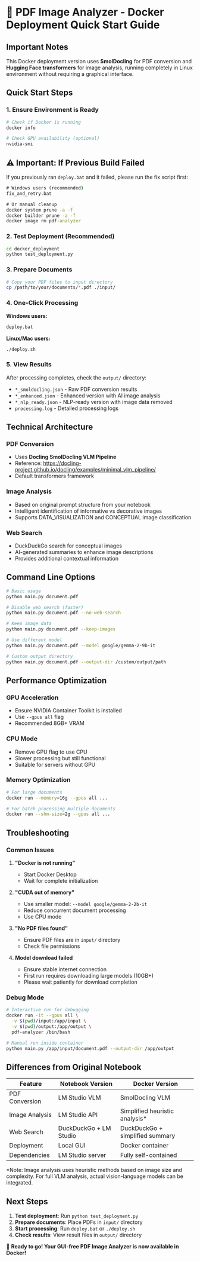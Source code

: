 # 🚀 PDF Image Analyzer - Docker Deployment Quick Start Guide

## Important Notes
This Docker deployment version uses **SmolDocling** for PDF conversion and **Hugging Face transformers** for image analysis, running completely in Linux environment without requiring a graphical interface.

## Quick Start Steps

### 1. Ensure Environment is Ready
```bash
# Check if Docker is running
docker info

# Check GPU availability (optional)
nvidia-smi
```

## ⚠️ Important: If Previous Build Failed

If you previously ran `deploy.bat` and it failed, please run the fix script first:

```cmd
# Windows users (recommended)
fix_and_retry.bat

# Or manual cleanup
docker system prune -a -f
docker builder prune -a -f
docker image rm pdf-analyzer
```

### 2. Test Deployment (Recommended)
```bash
cd docker_deployment
python test_deployment.py
```

### 3. Prepare Documents
```bash
# Copy your PDF files to input directory
cp /path/to/your/documents/*.pdf ./input/
```

### 4. One-Click Processing

**Windows users:**
```cmd
deploy.bat
```

**Linux/Mac users:**
```bash
./deploy.sh
```

### 5. View Results
After processing completes, check the `output/` directory:
- `*_smoldocling.json` - Raw PDF conversion results
- `*_enhanced.json` - Enhanced version with AI image analysis
- `*_nlp_ready.json` - NLP-ready version with image data removed
- `processing.log` - Detailed processing logs

## Technical Architecture

### PDF Conversion
- Uses **Docling SmolDocling VLM Pipeline**
- Reference: https://docling-project.github.io/docling/examples/minimal_vlm_pipeline/
- Default transformers framework

### Image Analysis
- Based on original prompt structure from your notebook
- Intelligent identification of informative vs decorative images
- Supports DATA_VISUALIZATION and CONCEPTUAL image classification

### Web Search
- DuckDuckGo search for conceptual images
- AI-generated summaries to enhance image descriptions
- Provides additional contextual information

## Command Line Options

```bash
# Basic usage
python main.py document.pdf

# Disable web search (faster)
python main.py document.pdf --no-web-search

# Keep image data
python main.py document.pdf --keep-images

# Use different model
python main.py document.pdf --model google/gemma-2-9b-it

# Custom output directory
python main.py document.pdf --output-dir /custom/output/path
```

## Performance Optimization

### GPU Acceleration
- Ensure NVIDIA Container Toolkit is installed
- Use `--gpus all` flag
- Recommended 8GB+ VRAM

### CPU Mode
- Remove GPU flag to use CPU
- Slower processing but still functional
- Suitable for servers without GPU

### Memory Optimization
```bash
# For large documents
docker run --memory=16g --gpus all ...

# For batch processing multiple documents
docker run --shm-size=2g --gpus all ...
```

## Troubleshooting

### Common Issues

1. **"Docker is not running"**
   - Start Docker Desktop
   - Wait for complete initialization

2. **"CUDA out of memory"**
   - Use smaller model: `--model google/gemma-2-2b-it`
   - Reduce concurrent document processing
   - Use CPU mode

3. **"No PDF files found"**
   - Ensure PDF files are in `input/` directory
   - Check file permissions

4. **Model download failed**
   - Ensure stable internet connection
   - First run requires downloading large models (10GB+)
   - Please wait patiently for download completion

### Debug Mode
```bash
# Interactive run for debugging
docker run -it --gpus all \
  -v $(pwd)/input:/app/input \
  -v $(pwd)/output:/app/output \
  pdf-analyzer /bin/bash

# Manual run inside container
python main.py /app/input/document.pdf --output-dir /app/output
```

## Differences from Original Notebook

| Feature | Notebook Version | Docker Version |
|---------|------------------|----------------|
| PDF Conversion | LM Studio VLM | SmolDocling VLM |
| Image Analysis | LM Studio API | Simplified heuristic analysis* |
| Web Search | DuckDuckGo + LM Studio | DuckDuckGo + simplified summary |
| Deployment | Local GUI | Docker container |
| Dependencies | LM Studio server | Fully self-contained |

*Note: Image analysis uses heuristic methods based on image size and complexity. For full VLM analysis, actual vision-language models can be integrated.

## Next Steps

1. **Test deployment**: Run `python test_deployment.py`
2. **Prepare documents**: Place PDFs in `input/` directory
3. **Start processing**: Run `deploy.bat` or `./deploy.sh`
4. **Check results**: View result files in `output/` directory

🎉 **Ready to go! Your GUI-free PDF Image Analyzer is now available in Docker!**